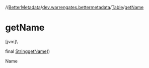 //[BetterMetadata](../../../index.md)/[dev.warrengates.bettermetadata](../index.md)/[Table](index.md)/[getName](get-name.md)

# getName

[jvm]\

final [String](https://docs.oracle.com/javase/8/docs/api/java/lang/String.html)[getName](get-name.md)()

Name
